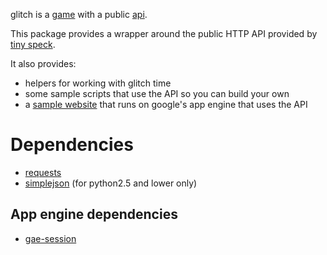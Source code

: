 glitch is a [game](http://www.glitch.com/) with a public [api](http://api.glitch.com).

This package provides a wrapper around the public HTTP API provided by [tiny speck](http://tinyspeck.com/).

It also provides:

*  helpers for working with glitch time
*  some sample scripts that use the API so you can build your own
*  a [sample website](http://glitch-python-contrib.appspot.com/) that runs on google's app engine that uses the API

# Dependencies #
*  [requests](https://github.com/kennethreitz/requests)
*  [simplejson](http://github.com/simplejson/simplejson) (for python2.5 and lower only)

## App engine dependencies ##
*  [gae-session](https://github.com/dound/gae-sessions)
